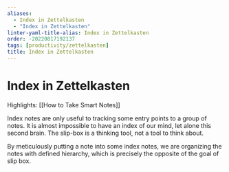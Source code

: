 ```yaml
---
aliases:
  - Index in Zettelkasten
  - "Index in Zettelkasten"
linter-yaml-title-alias: Index in Zettelkasten
order: -20220817192137
tags: [productivity/zettelkasten]
title: Index in Zettelkasten
---
```


# Index in Zettelkasten

Highlights: [[How to Take Smart Notes]]

Index notes are only useful to tracking some entry points to a group of notes. It is almost impossible to have an index of our mind, let alone this second brain. The slip-box is a thinking tool, not a tool to think about.

By meticulously putting a note into some index notes, we are organizing the notes with defined hierarchy, which is precisely the opposite of the goal of slip box.